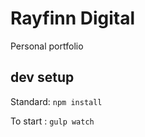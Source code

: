 # Rayfinn Digital

Personal portfolio

## dev setup

Standard: `npm install`

To start : `gulp watch`
